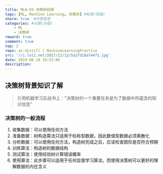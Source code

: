 ```yaml
---
title: MLA-03-决策树初探
tags: [ML, Machine Learning, 决策树] #标签(同级)
share: true  #分享信息
categories: #分类(分层)
    - ML
    - 决策树
reward: true
comment: true
top: 2
repo: ai-distill | MachineLearningPractice
src: '//i.loli.net/2017/12/12/5a2fd18a74471.jpg'
date: 2019-06-10 18:53:00
description:
---
```


## 决策树背景知识了解
> 引用机器学习实战书上："决策树的一个重要任务是为了数据中所蕴含的知识信息"


### 决策树的一般流程

1. 收集数据：可以使用任何方法
2. 准备数据：树构造算法只适用于标称型数据，因此数值型数据必须离散化
3. 分析数据：可以使用任何方法，构造树完成之后，应该检查图形是否符合预期
4. 训练算法：构造树的数据结构
5. 测试算法：使用经验树计算错误概率
6. 使用算法：此步骤可以适用于任何监督学习算法，而使用决策树可以更好的理解数据的内在含义

